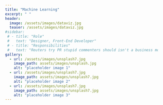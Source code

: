 ```yaml
---
title: "Machine Learning"
excerpt: " "
header:
  image: /assets/images/dataviz.jpg
  teaser: /assets/images/dataviz.jpg
#sidebar:
 # - title: "Role"
 #   text: "Designer, Front-End Developer"
 # - title: "Responsibilities"
 #   text: "Reuters try PR stupid commenters should isn't a business model"
gallery:
  - url: /assets/images/unsplash7.jpg
    image_path: assets/images/unsplash.jpg
    alt: "placeholder image 1"
  - url: /assets/images/unsplash7.jpg
    image_path: assets/images/unsplash7.jpg
    alt: "placeholder image 2"
  - url: /assets/images/unsplash7.jpg
    image_path: assets/images/unsplash7.jpg
    alt: "placeholder image 3"
---
```

